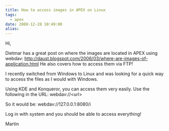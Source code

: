```yaml
---
title: How to access images in APEX on Linux
tags:
  - apex
date: 2008-12-28 10:49:00
alias:
---
```


Hi,

Dietmar has a great post on where the images are located in APEX using webdav: http://daust.blogspot.com/2006/03/where-are-images-of-application.html  He also covers how to access them via FTP!

I recently switched from Windows to Linux and was looking for a quick way to access the files as I would with Windows.

Using KDE and Konqueror, you can access them very easily. Use the following in the URL: webdav://&lt;url&gt;

So it would be: webdav://127.0.0.1:8080/i

Log in with system and you should be able to access everything!

Martin
